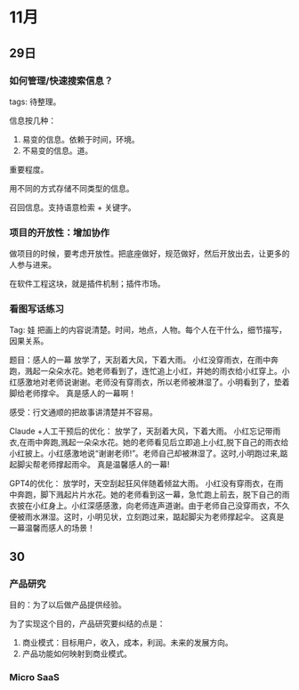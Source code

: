 # 11月
## 29日
### 如何管理/快速搜索信息？
tags: 待整理。

信息按几种：
1. 易变的信息。依赖于时间，环境。
2. 不易变的信息。道。

重要程度。

用不同的方式存储不同类型的信息。

召回信息。支持语意检索 + 关键字。

### 项目的开放性：增加协作
做项目的时候，要考虑开放性。把底座做好，规范做好，然后开放出去，让更多的人参与进来。

在软件工程这块，就是插件机制；插件市场。

### 看图写话练习
Tag: 娃
把画上的内容说清楚。时间，地点，人物。每个人在干什么，细节描写，因果关系。

题目：感人的一幕
放学了，天刮着大风，下着大雨。
小红没穿雨衣，在雨中奔跑，溅起一朵朵水花。她老师看到了，连忙追上小红，并她的雨衣给小红穿上。小红感激地对老师说谢谢。老师没有穿雨衣，所以老师被淋湿了。小明看到了，垫着脚给老师撑伞。
真是感人的一幕啊！

感受：行文通顺的把故事讲清楚并不容易。

Claude +人工干预后的优化：
放学了，天刮着大风，下着大雨。
小红忘记带雨衣,在雨中奔跑,溅起一朵朵水花。她的老师看见后立即追上小红,脱下自己的雨衣给小红披上。小红感激地说“谢谢老师!”。老师自己却被淋湿了。这时,小明跑过来,踮起脚尖帮老师撑起雨伞。
真是温馨感人的一幕!

GPT4的优化：
放学时，天空刮起狂风伴随着倾盆大雨。
小红没有穿雨衣，在雨中奔跑，脚下溅起片片水花。她的老师看到这一幕，急忙跑上前去，脱下自己的雨衣披在小红身上。小红深感感激，向老师连声道谢。由于老师自己没穿雨衣，不久便被雨水淋湿。这时，小明见状，立刻跑过来，踮起脚尖为老师撑起伞。
这真是一幕温馨而感人的场景！

## 30
### 产品研究
目的：为了以后做产品提供经验。

为了实现这个目的，产品研究要纠结的点是：
1. 商业模式：目标用户，收入，成本，利润。未来的发展方向。
2. 产品功能如何映射到商业模式。

### Micro SaaS
